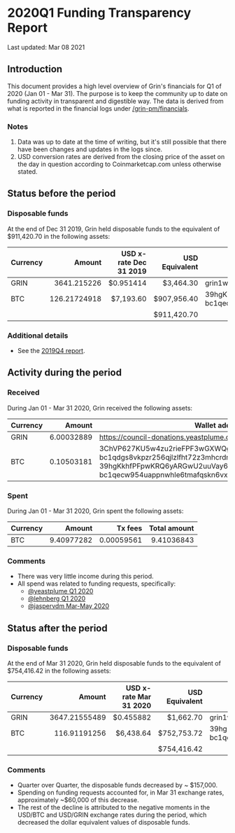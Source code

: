 # 2020Q1 Funding Transparency Report

Last updated: Mar 08 2021

## Introduction
This document provides a high level overview of Grin's financials for Q1 of 2020 (Jan 01 - Mar 31). The purpose is to keep the community up to date on funding activity in transparent and digestible way. The data is derived from what is reported in the financial logs under [/grin-pm/financials](https://github.com/mimblewimble/grin-pm/tree/master/financials).

### Notes

1. Data was up to date at the time of writing, but it's still possible that there have been changes and updates in the logs since.
2. USD conversion rates are derived from the closing price of the asset on the day in question according to Coinmarketcap.com unless otherwise stated. 

## Status before the period

### Disposable funds

At the end of Dec 31 2019, Grin held disposable funds to the equivalent of $911,420.70 in the following assets:

Currency | Amount | USD x-rate Dec 31 2019 | USD Equivalent | Wallet address(es)
|---|---:|---:|---:|---|
GRIN | 3641.215226 | $0.951414 | $3,464.30 | grin1wm78wjsf2ws507hea4zqrcywxltjwhtgfrwzhdrr9l80l7tpz5fsj58lk0
BTC | 126.21724918 | $7,193.60 | $907,956.40 | 39hgKkhfPFpwKRQ6yARGwU2uuVay69NKu4<br />bc1qecw954uappnwhle6tmafqskn6vxmpr6lmmuwfwldphfxplcshgnssy9kmx
| | | | $911,420.70 |

### Additional details
* See the [2019Q4 report](funding_transparency_2019Q4.md).

## Activity during the period

### Received

During Jan 01 - Mar 31 2020, Grin received the following assets: 

Currency | Amount | Wallet address(es)
|---|---:|---|
GRIN | 6.00032889 | https://council-donations.yeastplume.org
BTC | 0.10503181 | 3ChVP627KU5w4zu2rieFPF3wGXWQgmhvrs<br />bc1qdgs8vkpzr256qjlzlfht72z3mhcrdrt6wj2rfjw39j8us24gz8uq78qj65<br />39hgKkhfPFpwKRQ6yARGwU2uuVay69NKu4<br />bc1qecw954uappnwhle6tmafqskn6vxmpr6lmmuwfwldphfxplcshgnssy9kmx 

### Spent

During Jan 01 - Mar 31 2020, Grin spent the following assets:

Currency | Amount | Tx fees | Total amount |
|---|---:|---:|---:|
BTC | 9.40977282 | 0.00059561 | 9.41036843 | 

### Comments
* There was very little income during this period.
* All spend was related to funding requests, specifically:
   * [@yeastplume Q1 2020](../../notes/20191217-meeting-governance.md#decision-approve-yeastplume-q12020-funding-request)
   * [@lehnberg Q1 2020](../../notes/20200114-meeting-governance.md#decision-approve-lehnberg-q12020-funding-request)
   * [@jaspervdm Mar-May 2020](../../notes/20200225-meeting-governance.md#decision-approve-jaspervdm-funding-request)

## Status after the period

### Disposable funds

At the end of Mar 31 2020, Grin held disposable funds to the equivalent of $754,416.42 in the following assets:

Currency | Amount | USD x-rate Mar 31 2020 | USD Equivalent | Wallet address(es)
|---|---:|---:|---:|---|
GRIN | 3647.21555489 | $0.455882 | $1,662.70 | grin1wm78wjsf2ws507hea4zqrcywxltjwhtgfrwzhdrr9l80l7tpz5fsj58lk0
BTC | 116.91191256 | $6,438.64 | $752,753.72 | 39hgKkhfPFpwKRQ6yARGwU2uuVay69NKu4<br />bc1qecw954uappnwhle6tmafqskn6vxmpr6lmmuwfwldphfxplcshgnssy9kmx
| | | | $754,416.42 |

### Comments
* Quarter over Quarter, the disposable funds decreased by ~ $157,000.
* Spending on funding requests accounted for, in Mar 31 exchange rates, approximately ~$60,000 of this decrease.
* The rest of the decline is attributed to the negative moments in the USD/BTC and USD/GRIN exchange rates during the period, which decreased the dollar equivalent values of disposable funds.